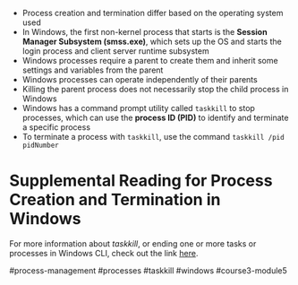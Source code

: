 -   Process creation and termination differ based on the operating system used
-   In Windows, the first non-kernel process that starts is the **Session Manager Subsystem (smss.exe)**, which sets up the OS and starts the login process and client server runtime subsystem
-   Windows processes require a parent to create them and inherit some settings and variables from the parent
-   Windows processes can operate independently of their parents
-   Killing the parent process does not necessarily stop the child process in Windows
-   Windows has a command prompt utility called `taskkill` to stop processes, which can use the **process ID (PID)** to identify and terminate a specific process
-   To terminate a process with `taskkill`, use the command `taskkill /pid pidNumber`

# Supplemental Reading for Process Creation and Termination in Windows

For more information about _taskkill_, or ending one or more tasks or processes in Windows CLI, check out the link [here](https://docs.microsoft.com/en-us/windows-server/administration/windows-commands/taskkill).

#process-management #processes #taskkill #windows #course3-module5 